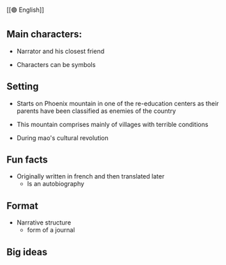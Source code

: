 [[🟣 English]] 

## Main characters:
- Narrator and his closest friend 

- Characters can be symbols 
## Setting
- Starts on Phoenix mountain in one of the re-education centers as their parents have been classified as enemies of the country 

- This mountain comprises mainly of villages with terrible conditions 

- During mao's cultural revolution 


## Fun facts 

- Originally written in french and then translated later 
	- Is an autobiography 


## Format 
- Narrative structure 
	- form of a journal 

## Big ideas 

	